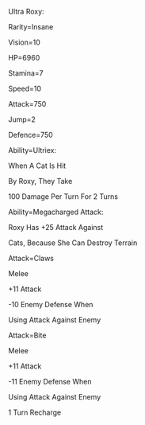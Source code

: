 Ultra Roxy:

Rarity=Insane

Vision=10

HP=6960

Stamina=7

Speed=10

Attack=750

Jump=2

Defence=750

Ability=Ultriex:

When A Cat Is Hit

By Roxy, They Take

100 Damage Per Turn For 2 Turns

Ability=Megacharged Attack:

Roxy Has +25 Attack Against

Cats, Because She Can Destroy Terrain

Attack=Claws

Melee

+11 Attack

-10 Enemy Defense When

Using Attack Against Enemy

Attack=Bite

Melee

+11 Attack

-11 Enemy Defense When

Using Attack Against Enemy

1 Turn Recharge
